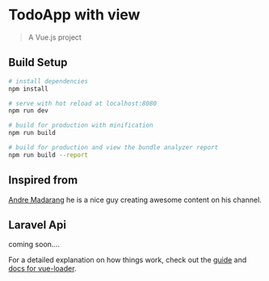 # TodoApp with view

> A Vue.js project

## Build Setup

``` bash
# install dependencies
npm install

# serve with hot reload at localhost:8080
npm run dev

# build for production with minification
npm run build

# build for production and view the bundle analyzer report
npm run build --report
```
## Inspired from
  [Andre Madarang](https://www.youtube.com/playlist?list=PLEhEHUEU3x5q-xB1On4CsLPts0-rZ9oos) he is a nice guy creating awesome content on his channel.


## Laravel Api
  coming soon....

For a detailed explanation on how things work, check out the [guide](http://vuejs-templates.github.io/webpack/) and [docs for vue-loader](http://vuejs.github.io/vue-loader).
